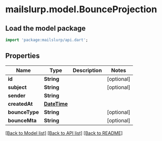 # mailslurp.model.BounceProjection

## Load the model package
```dart
import 'package:mailslurp/api.dart';
```

## Properties
Name | Type | Description | Notes
------------ | ------------- | ------------- | -------------
**id** | **String** |  | [optional] 
**subject** | **String** |  | [optional] 
**sender** | **String** |  | 
**createdAt** | [**DateTime**](DateTime) |  | 
**bounceType** | **String** |  | [optional] 
**bounceMta** | **String** |  | [optional] 

[[Back to Model list]](../README#documentation-for-models) [[Back to API list]](../README#documentation-for-api-endpoints) [[Back to README]](../README)


